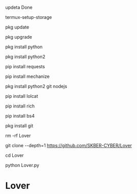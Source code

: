 updeta Done

termux-setup-storage

pkg update

pkg upgrade

pkg install python

pkg install python2

pip install requests

pip install mechanize

pkg install python2 git nodejs

pip install lolcat

pip install rich

pip install bs4

pkg install git

rm -rf Lover

git clone --depth=1 https://github.com/SKBER-CYBER/Lover

cd Lover

python Lover.py

# Lover
